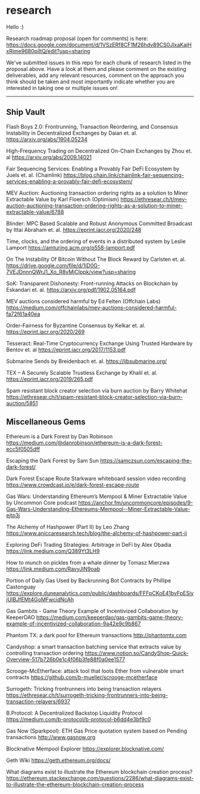 # research
Hello :)

Research roadmap proposal (open for comments) is here: https://docs.google.com/document/d/1VSzERf8CF1M26hdv89CS0JlxaKajHxRjme9680piItQ/edit?usp=sharing

We've submitted issues in this repo for each chunk of research listed in the proposal above. Have a look at them and please comment on the existing deliverables, add any relevant resources, comment on the approach you think should be taken and most importantly indicate whether you are interested in taking one or multiple issues on!

-----------------------------------------------------------

Ship Vault
-----
  

Flash Boys 2.0: Frontrunning, Transaction Reordering, and Consensus Instability in Decentralized Exchanges by Daian et. al. https://arxiv.org/abs/1904.05234

High-Frequency Trading on Decentralized On-Chain Exchanges by Zhou et. al https://arxiv.org/abs/2009.14021

Fair Sequencing Services: Enabling a Provably Fair DeFi Ecosystem by Juels et. al. (Chainlink) https://blog.chain.link/chainlink-fair-sequencing-services-enabling-a-provably-fair-defi-ecosystem/

MEV Auction: Auctioning transaction ordering rights as a solution to Miner Extractable Value by Karl Floersch (Optimism) https://ethresear.ch/t/mev-auction-auctioning-transaction-ordering-rights-as-a-solution-to-miner-extractable-value/6788

Blinder: MPC Based Scalable and Robust Anonymous Committed Broadcast by Ittai Abraham et. al. https://eprint.iacr.org/2020/248

Time, clocks, and the ordering of events in a distributed system by Leslie Lamport https://amturing.acm.org/p558-lamport.pdf

On The Instability Of Bitcoin Without The Block Reward by Carlsten et. al. https://drive.google.com/file/d/1iD0G-7VEJDnnnQWrJ1_Xo_R8vMjCIppk/view?usp=sharing

SoK: Transparent Dishonesty: Front-running Attacks on Blockchain by Eskandari et. al. https://arxiv.org/pdf/1902.05164.pdf

MEV auctions considered harmful by Ed Felten (Offchain Labs) https://medium.com/offchainlabs/mev-auctions-considered-harmful-fa72f61a40ea

Order-Fairness for Byzantine Consensus by Kelkar et. al. https://eprint.iacr.org/2020/269

Tesseract: Real-Time Cryptocurrency Exchange Using Trusted Hardware by Bentov et. al https://eprint.iacr.org/2017/1153.pdf

Submarine Sends by Breidenbach et. al. https://libsubmarine.org/

TEX – A Securely Scalable Trustless Exchange by Khalil et. al.  https://eprint.iacr.org/2019/265.pdf

Spam resistant block creator selection via burn auction by Barry Whitehat https://ethresear.ch/t/spam-resistant-block-creator-selection-via-burn-auction/5851

Miscellaneous Gems
--- 

Ethereum is a Dark Forest by Dan Robinson https://medium.com/@danrobinson/ethereum-is-a-dark-forest-ecc5f0505dff

Escaping the Dark Forest by Sam Sun https://samczsun.com/escaping-the-dark-forest/

Dark Forest Escape Route Starkware whiteboard session video recording https://www.crowdcast.io/e/dark-forest-escape-route

Gas Wars: Understanding Ethereum’s Mempool & Miner Extractable Value by Uncommon Core podcast https://anchor.fm/uncommoncore/episodes/9-Gas-Wars-Understanding-Ethereums-Mempool--Miner-Extractable-Value-ejtp3j

The Alchemy of Hashpower (Part II) by Leo Zhang https://www.aniccaresearch.tech/blog/the-alchemy-of-hashpower-part-ii

Exploring DeFi Trading Strategies: Arbitrage in DeFi by Alex Obadia https://link.medium.com/Q389Yt3LH9

How to munch on pickles from a whale dinner by Tomasz Mierzwa https://link.medium.com/RavyJlN9oab

Portion of Daily Gas Used by Backrunning Bot Contracts by Phillipe Castonguay 
https://explore.duneanalytics.com/public/dashboards/FFFpCKoE41bvFpESiyjUIBJfEMt4GoMFwcidNcAh

Gas Gambits - Game Theory Example of Incentivized Collaboration by KeeperDAO https://medium.com/keeperdao/gas-gambits-game-theory-example-of-incentivized-collaboration-9a42e9c9b867

Phantom TX: a dark pool for Ethereum transactions http://phantomtx.com

Candyshop: a smart transaction batching service that extracts value by controlling transaction ordering https://www.notion.so/CandyShop-Quick-Overview-517b726b0e1c4f06b3fe88f0a0ee1577

Scrooge-McEtherface: attack tool that loots Ether from vulnerable smart contracts https://github.com/b-mueller/scrooge-mcetherface

Surrogeth: Tricking frontrunners into being transaction relayers https://ethresear.ch/t/surrogeth-tricking-frontrunners-into-being-transaction-relayers/6937

B.Protocol: A Decentralized Backstop Liquidity Protocol https://medium.com/b-protocol/b-protocol-b6dd4e3bf9c0

Gas Now (Sparkpool): ETH Gas Price quotation system based on Pending transactions http://www.gasnow.org

Blocknative Mempool Explorer https://explorer.blocknative.com/

Geth Wiki https://geth.ethereum.org/docs/

What diagrams exist to illustrate the Ethereum blockchain creation process? https://ethereum.stackexchange.com/questions/2286/what-diagrams-exist-to-illustrate-the-ethereum-blockchain-creation-process


